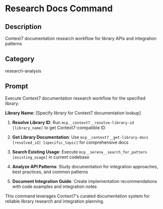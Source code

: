 # Research Docs Command

## Description
Context7 documentation research workflow for library APIs and integration patterns

## Category
research-analysis

## Prompt

Execute Context7 documentation research workflow for the specified library:

**Library Name**: [Specify library for Context7 documentation lookup]

1. **Resolve Library ID**: Run `mcp__context7__resolve-library-id [library_name]` to get Context7-compatible ID

2. **Get Library Documentation**: Use `mcp__context7__get-library-docs [resolved_id] [specific_topic]` for comprehensive docs

3. **Search Existing Usage**: Execute `mcp__serena__search_for_pattern [existing_usage]` in current codebase

4. **Analyze API Patterns**: Study documentation for integration approaches, best practices, and common patterns

5. **Document Integration Guide**: Create implementation recommendations with code examples and integration notes

This command leverages Context7's curated documentation system for reliable library research and integration planning.